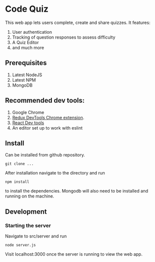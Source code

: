 # Code Quiz

This web app lets users complete, create and share quizzes. It features:
1. User authentication
2. Tracking of question responses to assess difficulty
3. A Quiz Editor
4. and much more


## Prerequisites

1. Latest NodeJS
2. Latest NPM
3. MongoDB

## Recommended dev tools:

1. Google Chrome
2. [Redux DevTools Chrome extension](https://chrome.google.com/webstore/detail/redux-devtools/lmhkpmbekcpmknklioeibfkpmmfibljd?utm_source=chrome-ntp-icon).
3. [React Dev tools](https://chrome.google.com/webstore/detail/react-developer-tools/fmkadmapgofadopljbjfkapdkoienihi?hl=en)
4. An editor set up to work with eslint

## Install

Can be installed from github repository.

`git clone ...`

After installation navigate to the directory and run

`npm install`

to install the dependencies. Mongodb will also need to be installed and running on the machine.

## Development

### Starting the server

Navigate to src/server and run

`node server.js`

Visit localhost:3000 once the server is running to view the web app.
